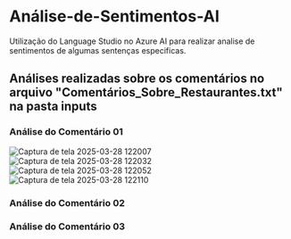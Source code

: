 # Análise-de-Sentimentos-AI
Utilização do Language Studio no Azure AI para realizar analise de sentimentos de algumas sentenças especificas.

## Análises realizadas sobre os comentários no arquivo "Comentários_Sobre_Restaurantes.txt" na pasta inputs

### Análise do Comentário 01
![Captura de tela 2025-03-28 122007](https://github.com/user-attachments/assets/826cb105-72e7-482c-9b04-937845cc1f78)
![Captura de tela 2025-03-28 122032](https://github.com/user-attachments/assets/42dd54ee-f5b6-4362-9830-67fb645e842a)
![Captura de tela 2025-03-28 122052](https://github.com/user-attachments/assets/2f204fe2-9921-4ca8-823e-6bb05ba6a783)
![Captura de tela 2025-03-28 122110](https://github.com/user-attachments/assets/fc177d17-b8a8-4702-9285-d3cfae5ad0ab)


### Análise do Comentário 02

### Análise do Comentário 03
